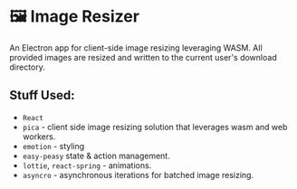 # 🖼 Image Resizer

An Electron app for client-side image resizing leveraging WASM. All provided images are resized and written to the current user's download directory.

## Stuff Used:

- `React`
- `pica` - client side image resizing solution that leverages wasm and web workers.
- `emotion` - styling
- `easy-peasy` state & action management.
- `lottie`, `react-spring` - animations.
- `asyncro` - asynchronous iterations for batched image resizing.